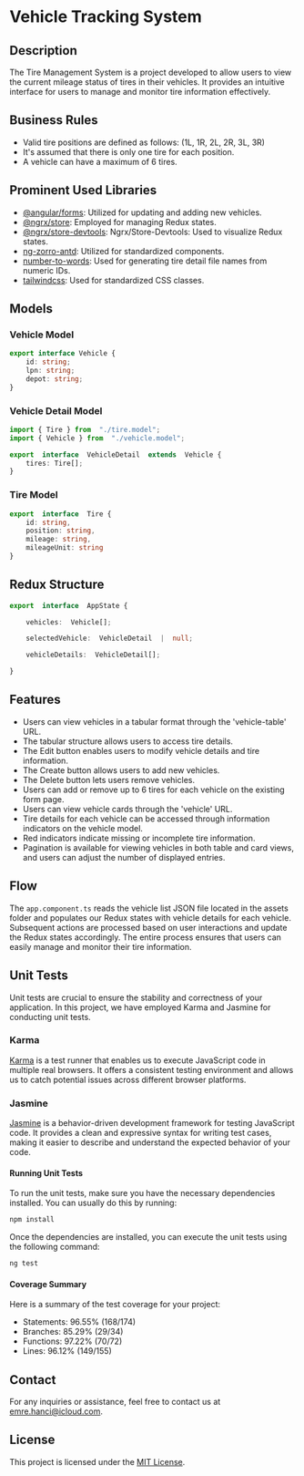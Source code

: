 
# Vehicle Tracking System

## Description

The Tire Management System is a project developed to allow users to view the current mileage status of tires in their vehicles. It provides an intuitive interface for users to manage and monitor tire information effectively.

## Business Rules

- Valid tire positions are defined as follows: (1L, 1R, 2L, 2R, 3L, 3R)
- It's assumed that there is only one tire for each position.
- A vehicle can have a maximum of 6 tires.

## Prominent Used Libraries

- [@angular/forms](https://www.npmjs.com/package/@angular/forms): Utilized for updating and adding new vehicles.
- [@ngrx/store](https://www.npmjs.com/package/@ngrx/store): Employed for managing Redux states.
- [@ngrx/store-devtools](https://www.npmjs.com/package/@ngrx/store-devtools): Ngrx/Store-Devtools: Used to visualize Redux states.
- [ng-zorro-antd](https://www.npmjs.com/package/ng-zorro-antd): Utilized for standardized components.
- [number-to-words](https://www.npmjs.com/package/number-to-words): Used for generating tire detail file names from numeric IDs.
- [tailwindcss](https://www.npmjs.com/package/tailwindcss): Used for standardized CSS classes.


## Models

### Vehicle Model

```typescript
export interface Vehicle {
    id: string;
    lpn: string;
    depot: string;
}
```
### Vehicle Detail Model
```typescript
import { Tire } from  "./tire.model";
import { Vehicle } from  "./vehicle.model";

export  interface  VehicleDetail  extends  Vehicle {
	tires: Tire[];
}
```

### Tire Model
```typescript
export  interface  Tire {
	id: string,
	position: string,
	mileage: string,
	mileageUnit: string
}
```

## Redux Structure

```typescript
export  interface  AppState {

	vehicles:  Vehicle[];

	selectedVehicle:  VehicleDetail  |  null;

	vehicleDetails:  VehicleDetail[];

}
```

## Features

- Users can view vehicles in a tabular format through the 'vehicle-table' URL.
- The tabular structure allows users to access tire details.
- The Edit button enables users to modify vehicle details and tire information.
- The Create button allows users to add new vehicles.
- The Delete button lets users remove vehicles.
- Users can add or remove up to 6 tires for each vehicle on the existing form page.
- Users can view vehicle cards through the 'vehicle' URL.
- Tire details for each vehicle can be accessed through information indicators on the vehicle model.
- Red indicators indicate missing or incomplete tire information.
- Pagination is available for viewing vehicles in both table and card views, and users can adjust the number of displayed entries.

## Flow

The `app.component.ts` reads the vehicle list JSON file located in the assets folder and populates our Redux states with vehicle details for each vehicle. Subsequent actions are processed based on user interactions and update the Redux states accordingly. The entire process ensures that users can easily manage and monitor their tire information.

## Unit Tests

Unit tests are crucial to ensure the stability and correctness of your application. In this project, we have employed Karma and Jasmine for conducting unit tests.

### Karma

[Karma](https://karma-runner.github.io/latest/index.html) is a test runner that enables us to execute JavaScript code in multiple real browsers. It offers a consistent testing environment and allows us to catch potential issues across different browser platforms.

### Jasmine

[Jasmine](https://jasmine.github.io/) is a behavior-driven development framework for testing JavaScript code. It provides a clean and expressive syntax for writing test cases, making it easier to describe and understand the expected behavior of your code.

#### Running Unit Tests

To run the unit tests, make sure you have the necessary dependencies installed. You can usually do this by running:

```sh
npm install
```
Once the dependencies are installed, you can execute the unit tests using the following command:
```sh
ng test
```

#### Coverage Summary
Here is a summary of the test coverage for your project:
- Statements: 96.55% (168/174)
- Branches: 85.29% (29/34)
- Functions: 97.22% (70/72)
- Lines: 96.12% (149/155)


## Contact

For any inquiries or assistance, feel free to contact us at [emre.hanci@icloud.com](mailto:emre.hanci@icloud.com).

## License

This project is licensed under the [MIT License](LICENSE).
